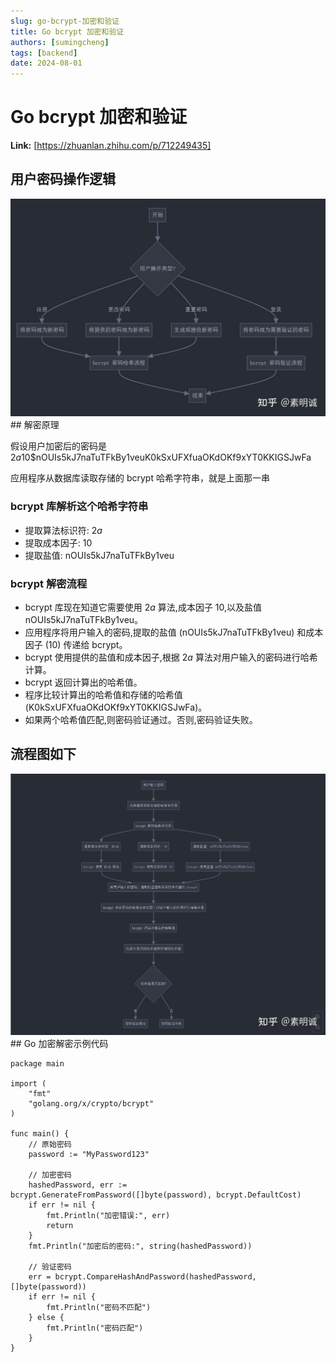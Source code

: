 ```yaml
---
slug: go-bcrypt-加密和验证
title: Go bcrypt 加密和验证
authors: [sumingcheng]
tags: [backend]
date: 2024-08-01
---
```


# Go bcrypt 加密和验证



 **Link:** [https://zhuanlan.zhihu.com/p/712249435]

## 用户密码操作逻辑  
![ab8728506ace7f3843be0b7ec061dcee](../image/ab8728506ace7f3843be0b7ec061dcee.jpg)## 解密原理  

假设用户加密后的密码是 $2a$10$nOUIs5kJ7naTuTFkBy1veuK0kSxUFXfuaOKdOKf9xYT0KKIGSJwFa

应用程序从数据库读取存储的 bcrypt 哈希字符串，就是上面那一串

### bcrypt 库解析这个哈希字符串  

* 提取算法标识符: $2a$
* 提取成本因子: 10
* 提取盐值: nOUIs5kJ7naTuTFkBy1veu

### bcrypt 解密流程  

* bcrypt 库现在知道它需要使用 $2a$ 算法,成本因子 10,以及盐值 nOUIs5kJ7naTuTFkBy1veu。
* 应用程序将用户输入的密码,提取的盐值 (nOUIs5kJ7naTuTFkBy1veu) 和成本因子 (10) 传递给 bcrypt。
* bcrypt 使用提供的盐值和成本因子,根据 $2a$ 算法对用户输入的密码进行哈希计算。
* bcrypt 返回计算出的哈希值。
* 程序比较计算出的哈希值和存储的哈希值 (K0kSxUFXfuaOKdOKf9xYT0KKIGSJwFa)。
* 如果两个哈希值匹配,则密码验证通过。否则,密码验证失败。

## 流程图如下  
![2a655cea1bc7fe3d7c3f1996bb0b5c08](../image/2a655cea1bc7fe3d7c3f1996bb0b5c08.jpg)## Go 加密解密示例代码  
```
package main

import (
    "fmt"
    "golang.org/x/crypto/bcrypt"
)

func main() {
    // 原始密码
    password := "MyPassword123"

    // 加密密码
    hashedPassword, err := bcrypt.GenerateFromPassword([]byte(password), bcrypt.DefaultCost)
    if err != nil {
        fmt.Println("加密错误:", err)
        return
    }
    fmt.Println("加密后的密码:", string(hashedPassword))

    // 验证密码
    err = bcrypt.CompareHashAndPassword(hashedPassword, []byte(password))
    if err != nil {
        fmt.Println("密码不匹配")
    } else {
        fmt.Println("密码匹配")
    }
}

```